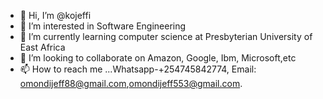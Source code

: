 - 👋 Hi, I’m @kojeffi
- 👀 I’m interested in Software Engineering
- 🌱 I’m currently learning computer science at Presbyterian University of East Africa
- 💞️ I’m looking to collaborate on Amazon, Google, Ibm, Microsoft,etc
- 📫 How to reach me ...Whatsapp-+254745842774, Email: omondijeff88@gmail.com,omondijeff553@gmail.com.

<!---
kojeffi/kojeffi is a ✨ special ✨ repository because its `README.md` (this file) appears on your GitHub profile.
You can click the Preview link to take a look at your changes.
--->
